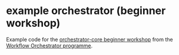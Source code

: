 # example orchestrator (beginner workshop)

Example code for the
[orchestrator-core beginner workshop](https://workfloworchestrator.org/orchestrator-core/workshops/beginner/overview/)
from the [Workflow Orchestrator programme](https://workfloworchestrator.org).
